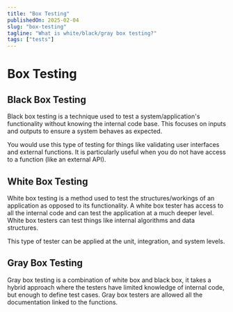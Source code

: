 ```yaml
---
title: "Box Testing"
publishedOn: 2025-02-04
slug: "box-testing"
tagline: "What is white/black/gray box testing?"
tags: ["tests"]
---
```


# Box Testing

## Black Box Testing

Black box testing is a technique used to test a system/application's
functionality without knowing the internal code base. This focuses on inputs and
outputs to ensure a system behaves as expected.

You would use this type of testing for things like validating user interfaces
and external functions. It is particularly useful when you do not have access to
a function (like an external API).

## White Box Testing

White box testing is a method used to test the structures/workings of an
application as opposed to its functionality. A white box tester has access to
all the internal code and can test the application at a much deeper level. White
box testers can test things like internal algorithms and data structures.

This type of tester can be applied at the unit, integration, and system levels.

## Gray Box Testing

Gray box testing is a combination of white box and black box, it takes a hybrid
approach where the testers have limited knowledge of internal code, but enough
to define test cases. Gray box testers are allowed all the documentation linked
to the functions.
